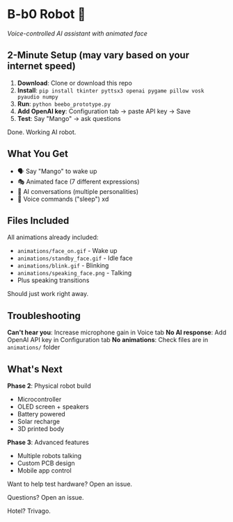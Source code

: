 # B-b0 Robot 🤖

*Voice-controlled AI assistant with animated face*

## 2-Minute Setup (may vary based on your internet speed)

1. **Download**: Clone or download this repo
2. **Install**: `pip install tkinter pyttsx3 openai pygame pillow vosk pyaudio numpy`
3. **Run**: `python beebo_prototype.py`
4. **Add OpenAI key**: Configuration tab → paste API key → Save
5. **Test**: Say "Mango" → ask questions

Done. Working AI robot.

## What You Get

- 🗣️ Say "Mango" to wake up
- 🎭 Animated face (7 different expressions)  
- 🧠 AI conversations (multiple personalities)
- 🔦 Voice commands ("sleep") xd

## Files Included

All animations already included:
- `animations/face_on.gif` - Wake up
- `animations/standby_face.gif` - Idle face
- `animations/blink.gif` - Blinking
- `animations/speaking_face.png` - Talking
- Plus speaking transitions

Should just work right away.

## Troubleshooting

**Can't hear you**: Increase microphone gain in Voice tab
**No AI response**: Add OpenAI API key in Configuration tab
**No animations**: Check files are in `animations/` folder

## What's Next

**Phase 2**: Physical robot build
- Microcontroller 
- OLED screen + speakers
- Battery powered
- Solar recharge
- 3D printed body

**Phase 3**: Advanced features
- Multiple robots talking
- Custom PCB design
- Mobile app control

Want to help test hardware? Open an issue.

Questions? Open an issue.

Hotel? Trivago.
